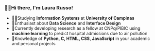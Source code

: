 ### 👩‍💻Hi there, I'm Laura Russo!

- 👩‍🎓Studying **Information Systems** at **University of Campinas** 
- 💫Enthusiast about **Data Science** and **Interface Design** 
- 📌Currently developing research as a fellow at CNPq/PIBIC using **machine learning** to predict hospital admissions due to air pollution
- 📖Knowledge of **Python, C, HTML, CSS, JavaScript** in your academic and personal projects


